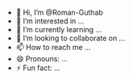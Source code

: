 - 👋 Hi, I’m @Roman-Guthab
- 👀 I’m interested in ...
- 🌱 I’m currently learning ...
- 💞️ I’m looking to collaborate on ...
- 📫 How to reach me ...
- 😄 Pronouns: ...
- ⚡ Fun fact: ...

<!---
Roman-Guthab/Roman-Guthab is a ✨ special ✨ repository because its `README.md` (this file) appears on your GitHub profile.
You can click the Preview link to take a look at your changes.
--->
